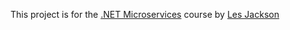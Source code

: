 This project is for the [.NET Microservices](https://youtu.be/DgVjEo3OGBI) course by [Les Jackson](https://www.youtube.com/@binarythistle)
